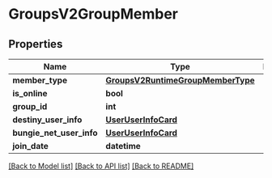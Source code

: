 # GroupsV2GroupMember

## Properties
Name | Type | Description | Notes
------------ | ------------- | ------------- | -------------
**member_type** | [**GroupsV2RuntimeGroupMemberType**](GroupsV2RuntimeGroupMemberType.md) |  | [optional] 
**is_online** | **bool** |  | [optional] 
**group_id** | **int** |  | [optional] 
**destiny_user_info** | [**UserUserInfoCard**](UserUserInfoCard.md) |  | [optional] 
**bungie_net_user_info** | [**UserUserInfoCard**](UserUserInfoCard.md) |  | [optional] 
**join_date** | **datetime** |  | [optional] 

[[Back to Model list]](../README.md#documentation-for-models) [[Back to API list]](../README.md#documentation-for-api-endpoints) [[Back to README]](../README.md)


